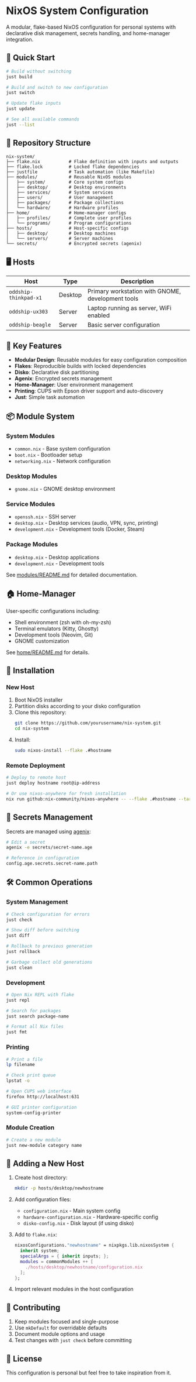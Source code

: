 # NixOS System Configuration

A modular, flake-based NixOS configuration for personal systems with declarative disk management, secrets handling, and home-manager integration.

## 🚀 Quick Start

```bash
# Build without switching
just build

# Build and switch to new configuration
just switch

# Update flake inputs
just update

# See all available commands
just --list
```

## 📁 Repository Structure

```
nix-system/
├── flake.nix           # Flake definition with inputs and outputs
├── flake.lock          # Locked flake dependencies
├── justfile            # Task automation (like Makefile)
├── modules/            # Reusable NixOS modules
│   ├── system/         # Core system configs
│   ├── desktop/        # Desktop environments
│   ├── services/       # System services
│   ├── users/          # User management
│   ├── packages/       # Package collections
│   └── hardware/       # Hardware profiles
├── home/               # Home-manager configs
│   ├── profiles/       # Complete user profiles
│   └── programs/       # Program configurations
├── hosts/              # Host-specific configs
│   ├── desktop/        # Desktop machines
│   └── servers/        # Server machines
└── secrets/            # Encrypted secrets (agenix)
```

## 🖥️ Hosts

| Host | Type | Description |
|------|------|-------------|
| `oddship-thinkpad-x1` | Desktop | Primary workstation with GNOME, development tools |
| `oddship-ux303` | Server | Laptop running as server, WiFi enabled |
| `oddship-beagle` | Server | Basic server configuration |

## 🔧 Key Features

- **Modular Design**: Reusable modules for easy configuration composition
- **Flakes**: Reproducible builds with locked dependencies
- **Disko**: Declarative disk partitioning
- **Agenix**: Encrypted secrets management
- **Home-Manager**: User environment management
- **Printing**: CUPS with Epson driver support and auto-discovery
- **Just**: Simple task automation

## 📦 Module System

### System Modules
- `common.nix` - Base system configuration
- `boot.nix` - Bootloader setup
- `networking.nix` - Network configuration

### Desktop Modules
- `gnome.nix` - GNOME desktop environment

### Service Modules
- `openssh.nix` - SSH server
- `desktop.nix` - Desktop services (audio, VPN, sync, printing)
- `development.nix` - Development tools (Docker, Steam)

### Package Modules
- `desktop.nix` - Desktop applications
- `development.nix` - Development tools

See [modules/README.md](modules/README.md) for detailed documentation.

## 🏠 Home-Manager

User-specific configurations including:
- Shell environment (zsh with oh-my-zsh)
- Terminal emulators (Kitty, Ghostty)
- Development tools (Neovim, Git)
- GNOME customization

See [home/README.md](home/README.md) for details.

## 🚀 Installation

### New Host

1. Boot NixOS installer
2. Partition disks according to your disko configuration
3. Clone this repository:
   ```bash
   git clone https://github.com/yourusername/nix-system.git
   cd nix-system
   ```
4. Install:
   ```bash
   sudo nixos-install --flake .#hostname
   ```

### Remote Deployment

```bash
# Deploy to remote host
just deploy hostname root@ip-address

# Or use nixos-anywhere for fresh installation
nix run github:nix-community/nixos-anywhere -- --flake .#hostname --target-host root@ip-address
```

## 🔐 Secrets Management

Secrets are managed using [agenix](https://github.com/ryantm/agenix):

```bash
# Edit a secret
agenix -e secrets/secret-name.age

# Reference in configuration
config.age.secrets.secret-name.path
```

## 🛠️ Common Operations

### System Management
```bash
# Check configuration for errors
just check

# Show diff before switching
just diff

# Rollback to previous generation
just rollback

# Garbage collect old generations
just clean
```

### Development
```bash
# Open Nix REPL with flake
just repl

# Search for packages
just search package-name

# Format all Nix files
just fmt
```

### Printing
```bash
# Print a file
lp filename

# Check print queue
lpstat -o

# Open CUPS web interface
firefox http://localhost:631

# GUI printer configuration
system-config-printer
```

### Module Creation
```bash
# Create a new module
just new-module category name
```

## 📝 Adding a New Host

1. Create host directory:
   ```bash
   mkdir -p hosts/desktop/newhostname
   ```

2. Add configuration files:
   - `configuration.nix` - Main system config
   - `hardware-configuration.nix` - Hardware-specific config
   - `disko-config.nix` - Disk layout (if using disko)

3. Add to `flake.nix`:
   ```nix
   nixosConfigurations."newhostname" = nixpkgs.lib.nixosSystem {
     inherit system;
     specialArgs = { inherit inputs; };
     modules = commonModules ++ [
       ./hosts/desktop/newhostname/configuration.nix
     ];
   };
   ```

4. Import relevant modules in the host configuration

## 🤝 Contributing

1. Keep modules focused and single-purpose
2. Use `mkDefault` for overridable defaults
3. Document module options and usage
4. Test changes with `just check` before committing

## 📄 License

This configuration is personal but feel free to take inspiration from it.